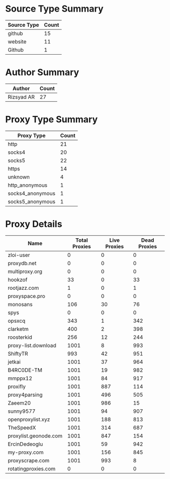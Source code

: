 # Source Type Summary

| Source Type | Count |
|-------------|-------|
| github | 15 |
| website | 11 |
| Github | 1 |


# Author Summary

| Author | Count |
|--------|-------|
| Rizsyad AR | 27 |


# Proxy Type Summary

| Proxy Type | Count |
|------------|-------|
| http | 21 |
| socks4 | 20 |
| socks5 | 22 |
| https | 14 |
| unknown | 4 |
| http_anonymous | 1 |
| socks4_anonymous | 1 |
| socks5_anonymous | 1 |


# Proxy Details

| Name | Total Proxies | Live Proxies | Dead Proxies |
|------|---------------|--------------|---------------|
| zloi-user | 0 | 0 | 0 |
| proxydb.net | 0 | 0 | 0 |
| multiproxy.org | 0 | 0 | 0 |
| hookzof | 33 | 0 | 33 |
| rootjazz.com | 1 | 0 | 1 |
| proxyspace.pro | 0 | 0 | 0 |
| monosans | 106 | 30 | 76 |
| spys | 0 | 0 | 0 |
| opsxcq | 343 | 1 | 342 |
| clarketm | 400 | 2 | 398 |
| roosterkid | 256 | 12 | 244 |
| proxy-list.download | 1001 | 8 | 993 |
| ShiftyTR | 993 | 42 | 951 |
| jetkai | 1001 | 37 | 964 |
| B4RC0DE-TM | 1001 | 19 | 982 |
| mmppx12 | 1001 | 84 | 917 |
| proxifly | 1001 | 887 | 114 |
| proxy4parsing | 1001 | 496 | 505 |
| Zaeem20 | 1001 | 986 | 15 |
| sunny9577 | 1001 | 94 | 907 |
| openproxylist.xyz | 1001 | 188 | 813 |
| TheSpeedX | 1001 | 314 | 687 |
| proxylist.geonode.com | 1001 | 847 | 154 |
| ErcinDedeoglu | 1001 | 59 | 942 |
| my-proxy.com | 1001 | 156 | 845 |
| proxyscrape.com | 1001 | 993 | 8 |
| rotatingproxies.com | 0 | 0 | 0 |
